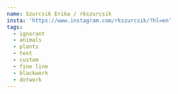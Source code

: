 ```yaml
---
name: Szurcsik Erika / rkszurcsik
insta: 'https://www.instagram.com/rkszurcsik/?hl=en'
tags:
  - ignorant
  - animals
  - plants
  - text
  - custom
  - fine line
  - blackwork
  - dotwork
---
```

